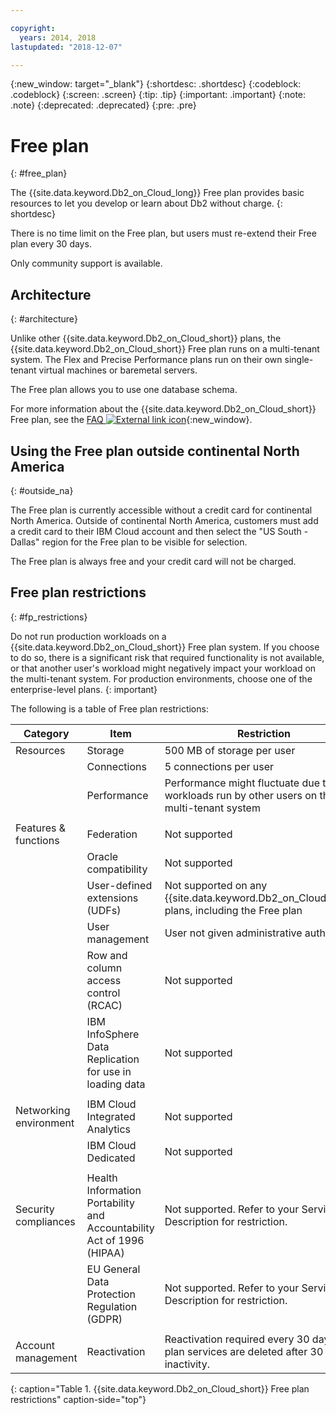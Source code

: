 ```yaml
---

copyright:
  years: 2014, 2018
lastupdated: "2018-12-07"

---
```


<!-- Attribute definitions --> 
{:new_window: target="_blank"}
{:shortdesc: .shortdesc}
{:codeblock: .codeblock}
{:screen: .screen}
{:tip: .tip}
{:important: .important}
{:note: .note}
{:deprecated: .deprecated}
{:pre: .pre}

# Free plan
{: #free_plan}

The {{site.data.keyword.Db2_on_Cloud_long}} Free plan provides basic resources to let you develop or learn about Db2 without charge.
{: shortdesc}

There is no time limit on the Free plan, but users must re-extend their Free plan every 30 days.

Only community support is available. 
 
## Architecture
{: #architecture}

Unlike other {{site.data.keyword.Db2_on_Cloud_short}} plans, the {{site.data.keyword.Db2_on_Cloud_short}} Free plan runs on a multi-tenant system. The Flex and Precise Performance plans run on their own single-tenant virtual machines or baremetal servers.
 
The Free plan allows you to use one database schema.

For more information about the {{site.data.keyword.Db2_on_Cloud_short}} Free plan, see the [FAQ ![External link icon](../../icons/launch-glyph.svg "External link icon")](https://ibm.biz/db2oc_free_plan_faq){:new_window}.

## Using the Free plan outside continental North America
{: #outside_na}

The Free plan is currently accessible without a credit card for continental North America. Outside of continental North America, customers must add a credit card to their IBM Cloud account and then select the "US South - Dallas" region for the Free plan to be visible for selection.

The Free plan is always free and your credit card will not be charged.

## Free plan restrictions
{: #fp_restrictions}

Do not run production workloads on a {{site.data.keyword.Db2_on_Cloud_short}} Free plan system. If you choose to do so, there is a significant risk that required functionality is not available, or that another user's workload might negatively impact your workload on the multi-tenant system. For production environments, choose one of the enterprise-level plans.
{: important}

The following is a table of Free plan restrictions:

| Category | Item | Restriction | 
|----------|------|-------------|
| Resources | Storage | 500 MB of storage per user |
|  | Connections | 5 connections per user |
|  | Performance | Performance might fluctuate due to workloads run by other users on the multi-tenant system |
|  |  |
| Features & functions | Federation | Not supported |
|  | Oracle compatibility | Not supported |
|  | User-defined extensions (UDFs) | Not supported on any {{site.data.keyword.Db2_on_Cloud_short}} plans, including the Free plan |
|  | User management | User not given administrative authority |
|  | Row and column access control (RCAC) | Not supported |
|  | IBM InfoSphere Data Replication for use in loading data | Not supported |
|  |  |
| Networking environment | IBM Cloud Integrated Analytics | Not supported |
|  | IBM Cloud Dedicated | Not supported |
|  |  |
| Security compliances | Health Information Portability and Accountability Act of 1996 (HIPAA) | Not supported. Refer to your Service Description for restriction. |
|  | EU General Data Protection Regulation (GDPR) | Not supported. Refer to your Service Description for restriction. |
|  |  |
| Account management | Reactivation | Reactivation required every 30 days. Free plan services are deleted after 30 days of inactivity. |
{: caption="Table 1. {{site.data.keyword.Db2_on_Cloud_short}} Free plan restrictions" caption-side="top"}


